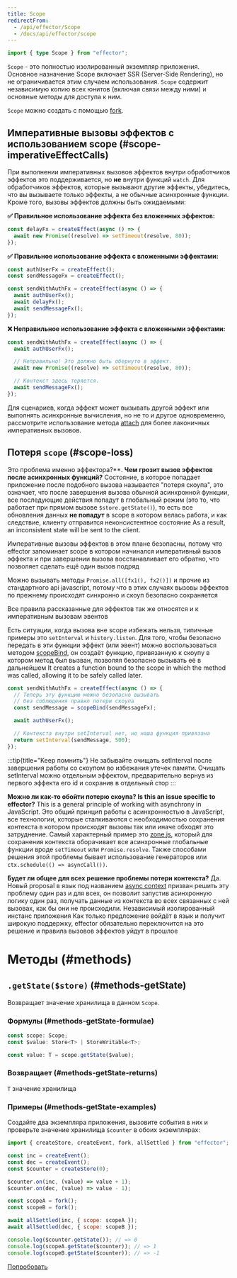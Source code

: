 ```yaml
---
title: Scope
redirectFrom:
  - /api/effector/Scope
  - /docs/api/effector/scope
---
```


```ts
import { type Scope } from "effector";
```

`Scope` - это полностью изолированный экземпляр приложения.
Основное назначение Scope включает SSR (Server-Side Rendering), но не ограничивается этим случаем использования. `Scope` содержит независимую копию всех юнитов (включая связи между ними) и основные методы для доступа к ним.

`Scope` можно создать с помощью [fork](/ru/api/effector/fork).

## Императивные вызовы эффектов с использованием scope (#scope-imperativeEffectCalls)

При выполнении императивных вызовов эффектов внутри обработчиков эффектов это поддерживается, но **не** внутри функций `watch`. Для обработчиков эффектов, которые вызывают другие эффекты, убедитесь, что вы вызываете только эффекты, а не обычные асинхронные функции. Кроме того, вызовы эффектов должны быть ожидаемыми:

**✅ Правильное использование эффекта без вложенных эффектов:**

```js
const delayFx = createEffect(async () => {
  await new Promise((resolve) => setTimeout(resolve, 80));
});
```

**✅ Правильное использование эффекта с вложенными эффектами:**

```js
const authUserFx = createEffect();
const sendMessageFx = createEffect();

const sendWithAuthFx = createEffect(async () => {
  await authUserFx();
  await delayFx();
  await sendMessageFx();
});
```

**❌ Неправильное использование эффекта с вложенными эффектами:**

```js
const sendWithAuthFx = createEffect(async () => {
  await authUserFx();

  // Неправильно! Это должно быть обернуто в эффект.
  await new Promise((resolve) => setTimeout(resolve, 80));

  // Контекст здесь теряется.
  await sendMessageFx();
});
```

Для сценариев, когда эффект может вызывать другой эффект или выполнять асинхронные вычисления, но не то и другое одновременно, рассмотрите использование метода [attach](/ru/api/effector/attach) для более лаконичных императивных вызовов.

## Потеря `scope` (#scope-loss)

Это проблема именно эффектора?\*\*. **Чем грозит вызов эффектов после асинхронных функций?** Состояние, в которое попадает приложение после подобного вызова называется "потеря скоупа", это означает, что после завершения вызова обычной асинхронной функции, все последующие действия попадут в глобальный режим (это то, что работает при прямом вызове `$store.getState()`), то есть все обновления данных **не попадут** в scope в котором велась работа, и как следствие, клиенту отправится неконсистентное состояние As a result, an inconsistent state will be sent to the client.

Императивные вызовы эффектов в этом плане безопасны, потому что effector запоминает scope в котором начинался императивный вызов эффекта и при завершении вызова восстанавливает его обратно, что позволяет сделать ещё один вызов подряд

Можно вызывать методы `Promise.all([fx1(), fx2()])` и прочие из стандартного api javascript, потому что в этих случаях вызовы эффектов по прежнему происходят синхронно и скоуп безопасно сохраняется

Все правила рассказанные для эффектов так же относятся и к императивным вызовам эвентов

Есть ситуации, когда вызова вне scope избежать нельзя, типичные примеры это `setInterval` и `history.listen`. Для того, чтобы безопасно передать в эти функции эффект (или эвент) можно воспользоваться методом [scopeBind](/ru/api/effector/scopeBind), он создаёт функцию, привязанную к скоупу в котором метод был вызван, позволяя безопасно вызывать её в дальнейшем It creates a function bound to the scope in which the method was called, allowing it to be safely called later.

```js
const sendWithAuthFx = createEffect(async () => {
  // Теперь эту функцию можно безопасно вызывать
  // без соблюдения правил потери скоупа
  const sendMessage = scopeBind(sendMessageFx);

  await authUserFx();

  // Контекста внутри setInterval нет, но наша функция привязана
  return setInterval(sendMessage, 500);
});
```

:::tip{title="Keep помнить"}
Не забывайте очищать setInterval после завершения работы со скоупом во избежания утечек памяти. Очищать setInterval можно отдельным эффектом, предварительно вернув из первого эффекта его id и сохранив в отдельный стор
:::

**Можно ли как-то обойти потерю скоупа? Is this an issue specific to effector?** This is a general principle of working with asynchrony in JavaScript. Это общий принцип работы с асинхронностью в JavaScript, все технологии, которые сталкиваются с необходимостью сохранения контекста в котором происходят вызовы так или иначе обходят это затруднение. Самый характерный пример это [zone.js](https://github.com/angular/angular/tree/main/packages/zone.js), который для сохранения контекста оборачивает все асинхронные глобальные функции вроде `setTimeout` или `Promise.resolve`. Также способами решения этой проблемы бывает использование генераторов или `ctx.schedule(() => asyncCall())`.

**Будет ли общее для всех решение проблемы потери контекста?** Да. Новый proposal в язык под названием [async context](https://github.com/tc39/proposal-async-context) призван решить эту проблему один раз и для всех, он позволит запустив асинхронную логику один раз, получать данные из контекста во всех связанных с ней вызовах, как бы они не происходили. Независимый изолированный инстанс приложения Как только предложение войдёт в язык и получит широкую поддержку, effector обязательно переключится на это решение и правила вызовов эффектов уйдут в прошлое

# Методы (#methods)

## `.getState($store)` (#methods-getState)

Возвращает значение хранилища в данном `Scope`.

### Формулы (#methods-getState-formulae)

```ts
const scope: Scope;
const $value: Store<T> | StoreWritable<T>;

const value: T = scope.getState($value);
```

### Возвращает (#methods-getState-returns)

`T` значение хранилища

### Примеры (#methods-getState-examples)

Создайте два экземпляра приложения, вызовите события в них и проверьте значение хранилища `$counter` в обоих экземплярах:

```js
import { createStore, createEvent, fork, allSettled } from "effector";

const inc = createEvent();
const dec = createEvent();
const $counter = createStore(0);

$counter.on(inc, (value) => value + 1);
$counter.on(dec, (value) => value - 1);

const scopeA = fork();
const scopeB = fork();

await allSettled(inc, { scope: scopeA });
await allSettled(dec, { scope: scopeB });

console.log($counter.getState()); // => 0
console.log(scopeA.getState($counter)); // => 1
console.log(scopeB.getState($counter)); // => -1
```

[Попробовать](https://share.effector.dev/0grlV3bA)
